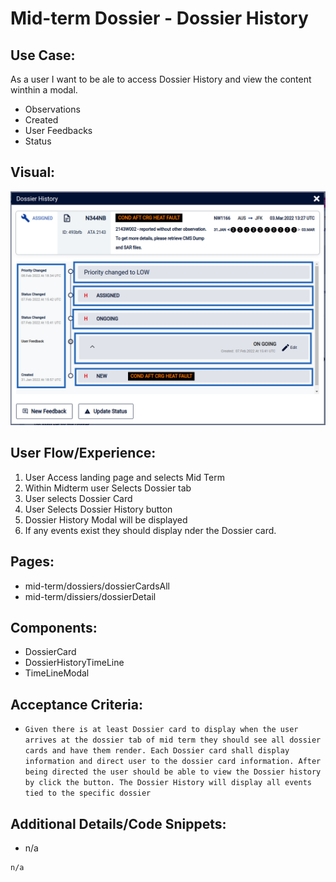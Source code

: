 
# Mid-term Dossier - Dossier History

## Use Case:
  As a user I want to be ale to access Dossier History and view the content winthin a modal.

  - Observations
  - Created
  - User Feedbacks
  - Status


## Visual:
  ![n](../testing-visuals/temp/dossier-history.png)

## User Flow/Experience:
  1. User Access landing page and selects Mid Term
  1. Within Midterm user Selects Dossier tab
  1. User selects Dossier Card
  1. User Selects Dossier History button
  1. Dossier History Modal will be displayed
  1. If any events exist they should display nder the Dossier card.


## Pages:
  - mid-term/dossiers/dossierCardsAll
  - mid-term/dissiers/dossierDetail


## Components:
  - DossierCard
  - DossierHistoryTimeLine
  - TimeLineModal


## Acceptance Criteria:
  - `Given there is at least Dossier card to display when the user arrives at the dossier tab of mid term they should see all dossier cards and have them render. Each Dossier card shall display information and direct user to the dossier card information. After being directed the user should be able to view the Dossier history by click the button. The Dossier History will display all events tied to the specific dossier`

## Additional Details/Code Snippets:
  - n/a
  ````
  n/a
  ````

